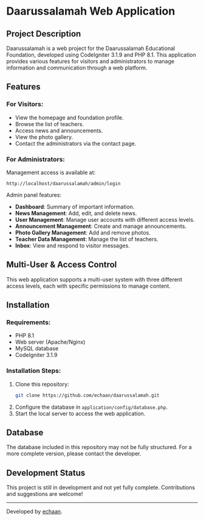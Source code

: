 # Daarussalamah Web Application

## Project Description  
Daarussalamah is a web project for the Daarussalamah Educational Foundation, developed using CodeIgniter 3.1.9 and PHP 8.1. This application provides various features for visitors and administrators to manage information and communication through a web platform.

## Features  

### For Visitors:  
- View the homepage and foundation profile.  
- Browse the list of teachers.  
- Access news and announcements.  
- View the photo gallery.  
- Contact the administrators via the contact page.  

### For Administrators:  
Management access is available at:  
```
http://localhost/daarussalamah/admin/login
```  
Admin panel features:  
- **Dashboard**: Summary of important information.  
- **News Management**: Add, edit, and delete news.  
- **User Management**: Manage user accounts with different access levels.  
- **Announcement Management**: Create and manage announcements.  
- **Photo Gallery Management**: Add and remove photos.  
- **Teacher Data Management**: Manage the list of teachers.  
- **Inbox**: View and respond to visitor messages.  

## Multi-User & Access Control  
This web application supports a multi-user system with three different access levels, each with specific permissions to manage content.  

## Installation  

### Requirements:  
- PHP 8.1  
- Web server (Apache/Nginx)  
- MySQL database  
- CodeIgniter 3.1.9  

### Installation Steps:  
1. Clone this repository:  
   ```bash
   git clone https://github.com/echaan/daarussalamah.git
   ```  
2. Configure the database in `application/config/database.php`.  
3. Start the local server to access the web application.  

## Database  
The database included in this repository may not be fully structured. For a more complete version, please contact the developer.  

## Development Status  
This project is still in development and not yet fully complete. Contributions and suggestions are welcome!  

---  
Developed by [echaan](https://github.com/echaan).

